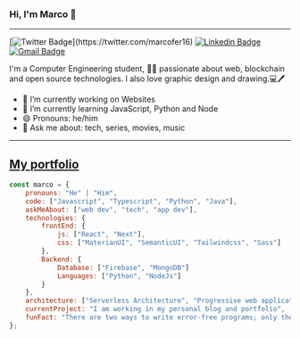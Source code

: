 ### Hi, I'm Marco 👋
---
[![Twitter Badge](https://img.shields.io/badge/-@marcofer16-1ca0f1?style=flat-square&labelColor=1ca0f1&logo=twitter&logoColor=white&link=https://twitter.com/_Kunal_Raghav_)](https://twitter.com/marcofer16)
[![Linkedin Badge](https://img.shields.io/badge/-MarcoAgüero-blue?style=flat-square&logo=Linkedin&logoColor=white&link=https://www.linkedin.com/in/marcoa16b)](https://www.linkedin.com/in/marcoa16b)
[![Gmail Badge](https://img.shields.io/badge/-marcoferab@gmail.com-c14438?style=flat-square&logo=Gmail&logoColor=white&link=mailto:marcoferab@gmail.com)](mailto:marcoferab@gmail.com)

I'm a Computer Engineering student, 👨‍💻 passionate about web, blockchain and open source technologies. I also love graphic design and drawing.💻🖊️
- 🔭 I’m currently working on Websites
- 🌱 I’m currently learning JavaScript, Python and Node
- 😄 Pronouns: he/him
- 💬 Ask me about: tech, series, movies, music

---
[My portfolio](https://marselit-portfolio.vercel.app)
---

```javascript
const marco = {
    pronouns: "He" | "Him",
    code: ["Javascript", "Typescript", "Python", "Java"],
    askMeAbout: ["web dev", "tech", "app dev"],
    technologies: {
        frontEnd: {
            js: ["React", "Next"],
            css: ["MaterianUI", "SemanticUI", "Tailwindcss", "Sass"]
        },
        Backend: {
            Database: ["Firebase", "MongoDB"]
            Languages: ["Python", "NodeJs"]
        }
    },
    architecture: ["Serverless Architecture", "Progressive web applications", "Single page applications"],
    currentProject: "I am working in my personal blog and portfolio",
    funFact: "There are two ways to write error-free programs; only the third one works"
};
```
